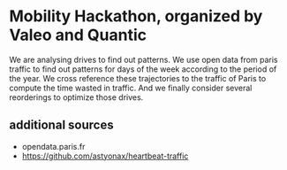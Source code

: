 # Mobility Hackathon, organized by Valeo and Quantic
We are analysing drives to find out patterns.
We use open data from paris traffic to find out patterns for days of the week according to the period of the year.
We cross reference these trajectories to the traffic of Paris to compute the time wasted in traffic.
And we finally consider several reorderings to optimize those drives.

## additional sources
- opendata.paris.fr
- https://github.com/astyonax/heartbeat-traffic
